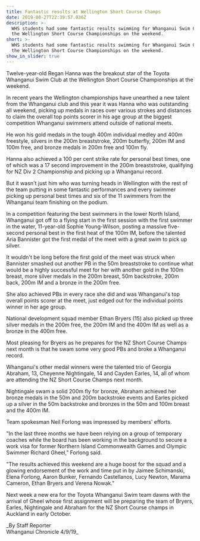 ```yaml
---
title: Fantastic results at Wellington Short Course Champs
date: 2019-08-27T22:39:57.036Z
description: >-
  WHS students had some fantastic results swimming for Whanganui Swim Club at
  the Wellington Short Course Championships on the weekend.
short: >-
  WHS students had some fantastic results swimming for Whanganui Swim Club at
  the Wellington Short Course Championships on the weekend.
show_in_slider: true
---
```

Twelve-year-old Regan Hanna was the breakout star of the Toyota Whanganui Swim Club at the Wellington Short Course Championships at the weekend.



In recent years the Wellington championships have unearthed a new talent from the Whanganui club and this year it was Hanna who was outstanding all weekend, picking up medals in races over various strokes and distances to claim the overall top points scorer in his age group at the biggest competition Whanganui swimmers attend outside of national meets.



He won his gold medals in the tough 400m individual medley and 400m freestyle, silvers in the 200m breaststroke, 200m butterfly, 200m IM and 100m free, and bronze medals in 200m free and 100m fly.



Hanna also achieved a 100 per cent strike rate for personal best times, one of which was a 17 second improvement in the 200m breaststroke, qualifying for NZ Div 2 Championship and picking up a Whanganui record.

But it wasn't just him who was turning heads in Wellington with the rest of the team putting in some fantastic performances and every swimmer picking up personal best times and six of the 11 swimmers from the Whanganui team finishing on the podium.



In a competition featuring the best swimmers in the lower North Island, Whanganui got off to a flying start in the first session with the first swimmer in the water, 11-year-old Sophie Young-Wilson, posting a massive five-second personal best in the first heat of the 100m IM, before the talented Aria Bannister got the first medal of the meet with a great swim to pick up silver.



It wouldn't be long before the first gold of the meet was struck when Bannister smashed out another PB in the 50m breaststroke to continue what would be a highly successful meet for her with another gold in the 100m breast, more silver medals in the 200m breast, 50m backstroke, 200m back, 200m IM and a bronze in the 200m free.



She also achieved PBs in every race she did and was Whanganui's top overall points scorer at the meet, just edged out for the individual points winner in her age group.



National development squad member Ethan Bryers (15) also picked up three silver medals in the 200m free, the 200m IM and the 400m IM as well as a bronze in the 400m free.



Most pleasing for Bryers as he prepares for the NZ Short Course Champs next month is that he swam some very good PBs and broke a Whanganui record.

Whanganui's other medal winners were the talented trio of Georgia Abraham, 13, Cheyenne Nightingale, 14 and Cayden Earles, 14, all of whom are attending the NZ Short Course Champs next month.



Nightingale swam a solid 200m fly for bronze, Abraham achieved her bronze medals in the 50m and 200m backstroke events and Earles picked up a silver in the 50m backstroke and bronzes in the 50m and 100m breast and the 400m IM.



Team spokesman Neil Forlong was impressed by members' efforts.



"In the last three months we have been relying on a group of temporary coaches while the board has been working in the background to secure a work visa for former Northern Island Commonwealth Games and Olympic Swimmer Richard Gheel," Forlong said.



"The results achieved this weekend are a huge boost for the squad and a glowing endorsement of the work and time put in by Jaimee Schimanski, Elena Forlong, Aaron Bunker, Fernando Castellanos, Lucy Newton, Marama Cameron, Ethan Bryers and Verena Nowak."



Next week a new era for the Toyota Whanganui Swim team dawns with the arrival of Gheel whose first assignment will be preparing the team of Bryers, Earles, Nightingale and Abraham for the NZ Short Course champs in Auckland in early October.

\_By Staff Reporter  
Whanganui Chronicle 4/9/19\_

